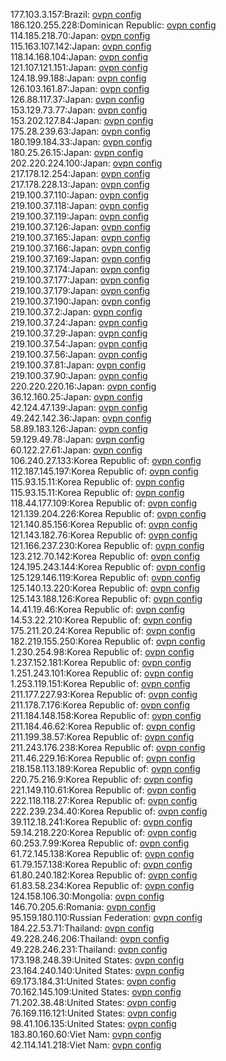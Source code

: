 177.103.3.157:Brazil: [ovpn config](vpn/177_103_3_157.ovpn)  
186.120.255.228:Dominican Republic: [ovpn config](vpn/186_120_255_228.ovpn)  
114.185.218.70:Japan: [ovpn config](vpn/114_185_218_70.ovpn)  
115.163.107.142:Japan: [ovpn config](vpn/115_163_107_142.ovpn)  
118.14.168.104:Japan: [ovpn config](vpn/118_14_168_104.ovpn)  
121.107.121.151:Japan: [ovpn config](vpn/121_107_121_151.ovpn)  
124.18.99.188:Japan: [ovpn config](vpn/124_18_99_188.ovpn)  
126.103.161.87:Japan: [ovpn config](vpn/126_103_161_87.ovpn)  
126.88.117.37:Japan: [ovpn config](vpn/126_88_117_37.ovpn)  
153.129.73.77:Japan: [ovpn config](vpn/153_129_73_77.ovpn)  
153.202.127.84:Japan: [ovpn config](vpn/153_202_127_84.ovpn)  
175.28.239.63:Japan: [ovpn config](vpn/175_28_239_63.ovpn)  
180.199.184.33:Japan: [ovpn config](vpn/180_199_184_33.ovpn)  
180.25.26.15:Japan: [ovpn config](vpn/180_25_26_15.ovpn)  
202.220.224.100:Japan: [ovpn config](vpn/202_220_224_100.ovpn)  
217.178.12.254:Japan: [ovpn config](vpn/217_178_12_254.ovpn)  
217.178.228.13:Japan: [ovpn config](vpn/217_178_228_13.ovpn)  
219.100.37.110:Japan: [ovpn config](vpn/219_100_37_110.ovpn)  
219.100.37.118:Japan: [ovpn config](vpn/219_100_37_118.ovpn)  
219.100.37.119:Japan: [ovpn config](vpn/219_100_37_119.ovpn)  
219.100.37.126:Japan: [ovpn config](vpn/219_100_37_126.ovpn)  
219.100.37.165:Japan: [ovpn config](vpn/219_100_37_165.ovpn)  
219.100.37.166:Japan: [ovpn config](vpn/219_100_37_166.ovpn)  
219.100.37.169:Japan: [ovpn config](vpn/219_100_37_169.ovpn)  
219.100.37.174:Japan: [ovpn config](vpn/219_100_37_174.ovpn)  
219.100.37.177:Japan: [ovpn config](vpn/219_100_37_177.ovpn)  
219.100.37.179:Japan: [ovpn config](vpn/219_100_37_179.ovpn)  
219.100.37.190:Japan: [ovpn config](vpn/219_100_37_190.ovpn)  
219.100.37.2:Japan: [ovpn config](vpn/219_100_37_2.ovpn)  
219.100.37.24:Japan: [ovpn config](vpn/219_100_37_24.ovpn)  
219.100.37.29:Japan: [ovpn config](vpn/219_100_37_29.ovpn)  
219.100.37.54:Japan: [ovpn config](vpn/219_100_37_54.ovpn)  
219.100.37.56:Japan: [ovpn config](vpn/219_100_37_56.ovpn)  
219.100.37.81:Japan: [ovpn config](vpn/219_100_37_81.ovpn)  
219.100.37.90:Japan: [ovpn config](vpn/219_100_37_90.ovpn)  
220.220.220.16:Japan: [ovpn config](vpn/220_220_220_16.ovpn)  
36.12.160.25:Japan: [ovpn config](vpn/36_12_160_25.ovpn)  
42.124.47.139:Japan: [ovpn config](vpn/42_124_47_139.ovpn)  
49.242.142.36:Japan: [ovpn config](vpn/49_242_142_36.ovpn)  
58.89.183.126:Japan: [ovpn config](vpn/58_89_183_126.ovpn)  
59.129.49.78:Japan: [ovpn config](vpn/59_129_49_78.ovpn)  
60.122.27.61:Japan: [ovpn config](vpn/60_122_27_61.ovpn)  
106.240.27.133:Korea Republic of: [ovpn config](vpn/106_240_27_133.ovpn)  
112.187.145.197:Korea Republic of: [ovpn config](vpn/112_187_145_197.ovpn)  
115.93.15.11:Korea Republic of: [ovpn config](vpn/115_93_15_11.ovpn)  
115.93.15.11:Korea Republic of: [ovpn config](vpn/115_93_15_11.ovpn)  
118.44.177.109:Korea Republic of: [ovpn config](vpn/118_44_177_109.ovpn)  
121.139.204.226:Korea Republic of: [ovpn config](vpn/121_139_204_226.ovpn)  
121.140.85.156:Korea Republic of: [ovpn config](vpn/121_140_85_156.ovpn)  
121.143.182.76:Korea Republic of: [ovpn config](vpn/121_143_182_76.ovpn)  
121.166.237.230:Korea Republic of: [ovpn config](vpn/121_166_237_230.ovpn)  
123.212.70.142:Korea Republic of: [ovpn config](vpn/123_212_70_142.ovpn)  
124.195.243.144:Korea Republic of: [ovpn config](vpn/124_195_243_144.ovpn)  
125.129.146.119:Korea Republic of: [ovpn config](vpn/125_129_146_119.ovpn)  
125.140.13.220:Korea Republic of: [ovpn config](vpn/125_140_13_220.ovpn)  
125.143.188.126:Korea Republic of: [ovpn config](vpn/125_143_188_126.ovpn)  
14.41.19.46:Korea Republic of: [ovpn config](vpn/14_41_19_46.ovpn)  
14.53.22.210:Korea Republic of: [ovpn config](vpn/14_53_22_210.ovpn)  
175.211.20.24:Korea Republic of: [ovpn config](vpn/175_211_20_24.ovpn)  
182.219.155.250:Korea Republic of: [ovpn config](vpn/182_219_155_250.ovpn)  
1.230.254.98:Korea Republic of: [ovpn config](vpn/1_230_254_98.ovpn)  
1.237.152.181:Korea Republic of: [ovpn config](vpn/1_237_152_181.ovpn)  
1.251.243.101:Korea Republic of: [ovpn config](vpn/1_251_243_101.ovpn)  
1.253.119.151:Korea Republic of: [ovpn config](vpn/1_253_119_151.ovpn)  
211.177.227.93:Korea Republic of: [ovpn config](vpn/211_177_227_93.ovpn)  
211.178.7.176:Korea Republic of: [ovpn config](vpn/211_178_7_176.ovpn)  
211.184.148.158:Korea Republic of: [ovpn config](vpn/211_184_148_158.ovpn)  
211.184.46.62:Korea Republic of: [ovpn config](vpn/211_184_46_62.ovpn)  
211.199.38.57:Korea Republic of: [ovpn config](vpn/211_199_38_57.ovpn)  
211.243.176.238:Korea Republic of: [ovpn config](vpn/211_243_176_238.ovpn)  
211.46.229.16:Korea Republic of: [ovpn config](vpn/211_46_229_16.ovpn)  
218.158.113.189:Korea Republic of: [ovpn config](vpn/218_158_113_189.ovpn)  
220.75.216.9:Korea Republic of: [ovpn config](vpn/220_75_216_9.ovpn)  
221.149.110.61:Korea Republic of: [ovpn config](vpn/221_149_110_61.ovpn)  
222.118.118.27:Korea Republic of: [ovpn config](vpn/222_118_118_27.ovpn)  
222.239.234.40:Korea Republic of: [ovpn config](vpn/222_239_234_40.ovpn)  
39.112.18.241:Korea Republic of: [ovpn config](vpn/39_112_18_241.ovpn)  
59.14.218.220:Korea Republic of: [ovpn config](vpn/59_14_218_220.ovpn)  
60.253.7.99:Korea Republic of: [ovpn config](vpn/60_253_7_99.ovpn)  
61.72.145.138:Korea Republic of: [ovpn config](vpn/61_72_145_138.ovpn)  
61.79.157.138:Korea Republic of: [ovpn config](vpn/61_79_157_138.ovpn)  
61.80.240.182:Korea Republic of: [ovpn config](vpn/61_80_240_182.ovpn)  
61.83.58.234:Korea Republic of: [ovpn config](vpn/61_83_58_234.ovpn)  
124.158.106.30:Mongolia: [ovpn config](vpn/124_158_106_30.ovpn)  
146.70.205.6:Romania: [ovpn config](vpn/146_70_205_6.ovpn)  
95.159.180.110:Russian Federation: [ovpn config](vpn/95_159_180_110.ovpn)  
184.22.53.71:Thailand: [ovpn config](vpn/184_22_53_71.ovpn)  
49.228.246.206:Thailand: [ovpn config](vpn/49_228_246_206.ovpn)  
49.228.246.231:Thailand: [ovpn config](vpn/49_228_246_231.ovpn)  
173.198.248.39:United States: [ovpn config](vpn/173_198_248_39.ovpn)  
23.164.240.140:United States: [ovpn config](vpn/23_164_240_140.ovpn)  
69.173.184.31:United States: [ovpn config](vpn/69_173_184_31.ovpn)  
70.162.145.109:United States: [ovpn config](vpn/70_162_145_109.ovpn)  
71.202.38.48:United States: [ovpn config](vpn/71_202_38_48.ovpn)  
76.169.116.121:United States: [ovpn config](vpn/76_169_116_121.ovpn)  
98.41.106.135:United States: [ovpn config](vpn/98_41_106_135.ovpn)  
183.80.160.60:Viet Nam: [ovpn config](vpn/183_80_160_60.ovpn)  
42.114.141.218:Viet Nam: [ovpn config](vpn/42_114_141_218.ovpn)  
